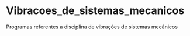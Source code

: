 # Vibracoes_de_sistemas_mecanicos
Programas referentes a disciplina de vibrações de sistemas mecânicos
